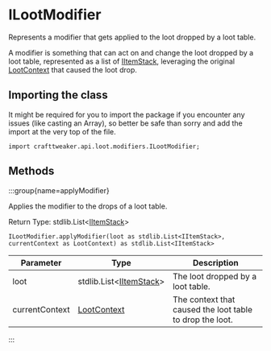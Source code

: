 # ILootModifier

Represents a modifier that gets applied to the loot dropped by a loot table.

 A modifier is something that can act on and change the loot dropped by a loot table, represented as a list of
 [IItemStack](/vanilla/api/items/IItemStack), leveraging the original [LootContext](/vanilla/api/loot/LootContext) that caused the loot drop.

## Importing the class

It might be required for you to import the package if you encounter any issues (like casting an Array), so better be safe than sorry and add the import at the very top of the file.
```zenscript
import crafttweaker.api.loot.modifiers.ILootModifier;
```


## Methods

:::group{name=applyModifier}

Applies the modifier to the drops of a loot table.

Return Type: stdlib.List&lt;[IItemStack](/vanilla/api/items/IItemStack)&gt;

```zenscript
ILootModifier.applyModifier(loot as stdlib.List<IItemStack>, currentContext as LootContext) as stdlib.List<IItemStack>
```

| Parameter | Type | Description |
|-----------|------|-------------|
| loot | stdlib.List&lt;[IItemStack](/vanilla/api/items/IItemStack)&gt; | The loot dropped by a loot table. |
| currentContext | [LootContext](/vanilla/api/loot/LootContext) | The context that caused the loot table to drop the loot. |


:::


